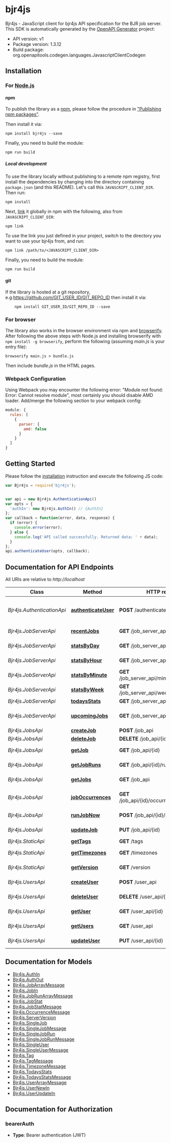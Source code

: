 # bjr4js

Bjr4js - JavaScript client for bjr4js
API specification for the BJR job server.
This SDK is automatically generated by the [OpenAPI Generator](https://openapi-generator.tech) project:

- API version: v1
- Package version: 1.3.12
- Build package: org.openapitools.codegen.languages.JavascriptClientCodegen

## Installation

### For [Node.js](https://nodejs.org/)

#### npm

To publish the library as a [npm](https://www.npmjs.com/), please follow the procedure in ["Publishing npm packages"](https://docs.npmjs.com/getting-started/publishing-npm-packages).

Then install it via:

```shell
npm install bjr4js --save
```

Finally, you need to build the module:

```shell
npm run build
```

##### Local development

To use the library locally without publishing to a remote npm registry, first install the dependencies by changing into the directory containing `package.json` (and this README). Let's call this `JAVASCRIPT_CLIENT_DIR`. Then run:

```shell
npm install
```

Next, [link](https://docs.npmjs.com/cli/link) it globally in npm with the following, also from `JAVASCRIPT_CLIENT_DIR`:

```shell
npm link
```

To use the link you just defined in your project, switch to the directory you want to use your bjr4js from, and run:

```shell
npm link /path/to/<JAVASCRIPT_CLIENT_DIR>
```

Finally, you need to build the module:

```shell
npm run build
```

#### git

If the library is hosted at a git repository, e.g.https://github.com/GIT_USER_ID/GIT_REPO_ID
then install it via:

```shell
    npm install GIT_USER_ID/GIT_REPO_ID --save
```

### For browser

The library also works in the browser environment via npm and [browserify](http://browserify.org/). After following
the above steps with Node.js and installing browserify with `npm install -g browserify`,
perform the following (assuming *main.js* is your entry file):

```shell
browserify main.js > bundle.js
```

Then include *bundle.js* in the HTML pages.

### Webpack Configuration

Using Webpack you may encounter the following error: "Module not found: Error:
Cannot resolve module", most certainly you should disable AMD loader. Add/merge
the following section to your webpack config:

```javascript
module: {
  rules: [
    {
      parser: {
        amd: false
      }
    }
  ]
}
```

## Getting Started

Please follow the [installation](#installation) instruction and execute the following JS code:

```javascript
var Bjr4js = require('bjr4js');


var api = new Bjr4js.AuthenticationApi()
var opts = {
  'authIn': new Bjr4js.AuthIn() // {AuthIn} 
};
var callback = function(error, data, response) {
  if (error) {
    console.error(error);
  } else {
    console.log('API called successfully. Returned data: ' + data);
  }
};
api.authenticateUser(opts, callback);

```

## Documentation for API Endpoints

All URIs are relative to *http://localhost*

Class | Method | HTTP request | Description
------------ | ------------- | ------------- | -------------
*Bjr4js.AuthenticationApi* | [**authenticateUser**](docs/AuthenticationApi.md#authenticateUser) | **POST** /authenticate | Authenticates a user and returns a token
*Bjr4js.JobServerApi* | [**recentJobs**](docs/JobServerApi.md#recentJobs) | **GET** /job_server_api/recent_jobs | List of recent jobs
*Bjr4js.JobServerApi* | [**statsByDay**](docs/JobServerApi.md#statsByDay) | **GET** /job_server_api/daily_job_stats | Job statistics by day
*Bjr4js.JobServerApi* | [**statsByHour**](docs/JobServerApi.md#statsByHour) | **GET** /job_server_api/hourly_job_stats | Job statistics by hour
*Bjr4js.JobServerApi* | [**statsByMinute**](docs/JobServerApi.md#statsByMinute) | **GET** /job_server_api/minutely_job_stats | Job statistics by minute
*Bjr4js.JobServerApi* | [**statsByWeek**](docs/JobServerApi.md#statsByWeek) | **GET** /job_server_api/weekly_job_stats | Job statistics by week
*Bjr4js.JobServerApi* | [**todaysStats**](docs/JobServerApi.md#todaysStats) | **GET** /job_server_api/todays_stats | Todays Stats
*Bjr4js.JobServerApi* | [**upcomingJobs**](docs/JobServerApi.md#upcomingJobs) | **GET** /job_server_api/upcoming_jobs | List of upcoming jobs
*Bjr4js.JobsApi* | [**createJob**](docs/JobsApi.md#createJob) | **POST** /job_api | Creates a job
*Bjr4js.JobsApi* | [**deleteJob**](docs/JobsApi.md#deleteJob) | **DELETE** /job_api/{id} | Deletes a job
*Bjr4js.JobsApi* | [**getJob**](docs/JobsApi.md#getJob) | **GET** /job_api/{id} | Retrieves a single job
*Bjr4js.JobsApi* | [**getJobRuns**](docs/JobsApi.md#getJobRuns) | **GET** /job_api/{id}/runs | Retrieve the runs for a job
*Bjr4js.JobsApi* | [**getJobs**](docs/JobsApi.md#getJobs) | **GET** /job_api | Retrieves jobs
*Bjr4js.JobsApi* | [**jobOccurrences**](docs/JobsApi.md#jobOccurrences) | **GET** /job_api/{id}/occurrences/{end_date} | Upcoming job occurrences
*Bjr4js.JobsApi* | [**runJobNow**](docs/JobsApi.md#runJobNow) | **POST** /job_api/{id}/run_now | Run a job now
*Bjr4js.JobsApi* | [**updateJob**](docs/JobsApi.md#updateJob) | **PUT** /job_api/{id} | Updates a single job
*Bjr4js.StaticApi* | [**getTags**](docs/StaticApi.md#getTags) | **GET** /tags | Get tags
*Bjr4js.StaticApi* | [**getTimezones**](docs/StaticApi.md#getTimezones) | **GET** /timezones | Get timezones
*Bjr4js.StaticApi* | [**getVersion**](docs/StaticApi.md#getVersion) | **GET** /version | Server version
*Bjr4js.UsersApi* | [**createUser**](docs/UsersApi.md#createUser) | **POST** /user_api | Creates a user
*Bjr4js.UsersApi* | [**deleteUser**](docs/UsersApi.md#deleteUser) | **DELETE** /user_api/{id} | Deletes a user
*Bjr4js.UsersApi* | [**getUser**](docs/UsersApi.md#getUser) | **GET** /user_api/{id} | Retrieve a single user
*Bjr4js.UsersApi* | [**getUsers**](docs/UsersApi.md#getUsers) | **GET** /user_api | Retrieves users
*Bjr4js.UsersApi* | [**updateUser**](docs/UsersApi.md#updateUser) | **PUT** /user_api/{id} | Update a single user


## Documentation for Models

 - [Bjr4js.AuthIn](docs/AuthIn.md)
 - [Bjr4js.AuthOut](docs/AuthOut.md)
 - [Bjr4js.JobArrayMessage](docs/JobArrayMessage.md)
 - [Bjr4js.JobIn](docs/JobIn.md)
 - [Bjr4js.JobRunArrayMessage](docs/JobRunArrayMessage.md)
 - [Bjr4js.JobStat](docs/JobStat.md)
 - [Bjr4js.JobStatMessage](docs/JobStatMessage.md)
 - [Bjr4js.OccurrenceMessage](docs/OccurrenceMessage.md)
 - [Bjr4js.ServerVersion](docs/ServerVersion.md)
 - [Bjr4js.SingleJob](docs/SingleJob.md)
 - [Bjr4js.SingleJobMessage](docs/SingleJobMessage.md)
 - [Bjr4js.SingleJobRun](docs/SingleJobRun.md)
 - [Bjr4js.SingleJobRunMessage](docs/SingleJobRunMessage.md)
 - [Bjr4js.SingleUser](docs/SingleUser.md)
 - [Bjr4js.SingleUserMessage](docs/SingleUserMessage.md)
 - [Bjr4js.Tag](docs/Tag.md)
 - [Bjr4js.TagMessage](docs/TagMessage.md)
 - [Bjr4js.TimezoneMessage](docs/TimezoneMessage.md)
 - [Bjr4js.TodaysStats](docs/TodaysStats.md)
 - [Bjr4js.TodaysStatsMessage](docs/TodaysStatsMessage.md)
 - [Bjr4js.UserArrayMessage](docs/UserArrayMessage.md)
 - [Bjr4js.UserNewIn](docs/UserNewIn.md)
 - [Bjr4js.UserUpdateIn](docs/UserUpdateIn.md)


## Documentation for Authorization



### bearerAuth

- **Type**: Bearer authentication (JWT)

